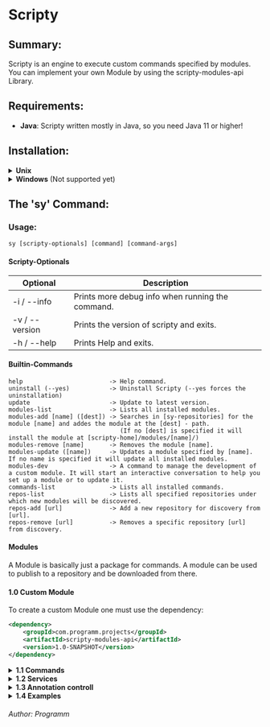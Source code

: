 # Scripty

## Summary:
Scripty is an engine to execute custom commands specified by modules.
You can implement your own Module by using the scripty-modules-api Library.


## Requirements:
- **Java**: Scripty written mostly in Java, so you need Java 11 or higher!

## Installation:

<details>
<summary><b>Unix</b></summary>

Simply use:
```
sudo curl -s https://raw.githubusercontent.com/1Programm/Scripty/master/install.sh | sudo bash
```

The installation will create a bash script in /usr/local/bin which is a default of the environment PATH variable.\
Because of that the name of that file there can then be used as a command to execute that file.


#### Options:
|Option|Description|
|---|---|
|[version]|Specifies what version you want to download. Check https://github.com/1Programm/Scripty/tree/master/releases for possible versions!|
|-i / --info|Prints debug info when installing Scripty.|

```
sudo curl -s https://raw.githubusercontent.com/1Programm/Scripty/master/install.sh | sudo bash -s -- [options]
```

#### On error:
If running the command tells you that the Java Runtime is not installed follow this link:
[https://stackoverflow.com/questions/12309253/sudo-java-command-not-found-after-exiting-from-root-user](https://stackoverflow.com/questions/12309253/sudo-java-command-not-found-after-exiting-from-root-user)

#### Scripty Home:
Default: ~/.scripty/

</details>

<details>
<summary><b>Windows</b> (Not supported yet)</summary>
Not supported yet!
</details>

## The 'sy' Command:

### Usage:
```
sy [scripty-optionals] [command] [command-args]
```

#### Scripty-Optionals
|Optional|Description|
|---|---|
|-i / --info|Prints more debug info when running the command.|
|-v / --version|Prints the version of scripty and exits.|
|-h / --help|Prints Help and exits.|

#### Builtin-Commands
```
help                        -> Help command.
uninstall (--yes)           -> Uninstall Scripty (--yes forces the uninstallation)
update                      -> Update to latest version.
modules-list                -> Lists all installed modules.
modules-add [name] ([dest]) -> Searches in [sy-repositories] for the module [name] and addes the module at the [dest] - path. 
                               (If no [dest] is specified it will install the module at [scripty-home]/modules/[name]/)
modules-remove [name]       -> Removes the module [name].
modules-update ([name])     -> Updates a module specified by [name]. If no name is specified it will update all installed modules.
modules-dev                 -> A command to manage the development of a custom module. It will start an interactive conversation to help you set up a module or to update it.
commands-list               -> Lists all installed commands.
repos-list                  -> Lists all specified repositories under which new modules will be discovered.
repos-add [url]             -> Add a new repository for discovery from [url].
repos-remove [url]          -> Removes a specific repository [url] from discovery.
```


#### Modules
A Module is basically just a package for commands.
A module can be used to publish to a repository and be downloaded from there.

#### 1.0 Custom Module
To create a custom Module one must use the dependency:
```xml
<dependency>
    <groupId>com.programm.projects</groupId>
    <artifactId>scripty-modules-api</artifactId>
    <version>1.0-SNAPSHOT</version>
</dependency>
```
<details>
<summary><b>1.1 Commands</b></summary>
A class can be either a scripty-command by annotating it with the `@Command` annotation.

A Method inside that class must also use the `@Command` annotation to declare that that method should be used to process the input for the command. If a class is annotated with the `@Command` annotation without specifying a value (name for the command) a name will be generated from the ClassName like following:
```
HelloWorld.class     -> 'hello-world'
CommandTest.class    -> 'test'
TestingCommand.class -> 'testing'
HelloCmd.class       -> 'hello'
```
The name will be checked for duplicates in the `SY-SETUP-PHASE`.
</details>


<details>
<summary><b>1.2 Services</b></summary>
A class can also be a scripty-service by annotating it with the `@Service` annotation.

You can annotate methods with the `@Command` annotation inside the service to define a scripty-command without using a separate class for it. The name for that command will be generated similar to when you use the class - annotation - approach.
</details>

<details>
<summary><b>1.3 Annotation controll</b></summary>
Inside a scripty-service or a scripty-command class you can use different annotations to get specific data and to register listeners for events.

#### 1.3.1 Get
You can use the `@Get` annotation like this:
```java
@Service
public class TestService {
    @Get
    private IContext ctx;
}
```
to get a value specified by the type of the variable.
Only certain values can be inserted. But also all loaded commands can be inserted this way:
```java
@Service
public class OtherService {
    @Get
    private TestService test;
}
```

If you don't have access to a specific class as they don't depend on each other you can use the command name to retrieve a command.
```java
@Service
public class YetAnotherService {
    @Get("other")
    private ICommand otherCmd;
}
```
The ICommand interface provides a way to run a command and to retrieve information about it. But beware it is not the actual command instance as that could be a method and does not need to implement the ICommand interface.

#### 1.3.2 Event Methods
There are 3 event-listener-annotations.

`@PreSetup` to run a method before (or more like while) Scripty is being set up.

`@PostSetup` to run a method after everything is finished setting up. Here you can finally use the variables initialized by the `@Get` annotation without worry, as some values might not be setup before.

`@PreShutdown` to run a method before scripty is being shut down. All resources and functions are still available but this method can only be called a certain amount of time before being canceled and Scripty shutting down.
</details>

<details>
<summary><b>1.4 Examples</b></summary>
Some examples to give some ideas ad clarity :D

#### Example 01 - Logging and output
```java
@Service
public class MyService {
    @Get
    private IContext ctx;
    
    @PreSetup
    public void init(){
        ctx.log().println("Hello from my service.");
        
        ctx.out().println("You should not do this as this will show this message everytime even if you don't use this command ...");
        
        ctx.err().println("An Error happened !!!");
    }
}
```

#### Example 02 - Method @Get Argument
```java
@Service
public class AService {
    
    @PreSetup
    public void init(@Get IContext ctx){
        ctx.log().println("Got the context through a method argument ;-)");
    }
}
```

#### Example 03 - Talking to a known Command

````java
@Command
public class PingCommand {
    
    private int num = 0;

    @Get
    private PongCommand pong;

    @Command
    public void run(@Get IContext ctx, Object... args) {
        if(args.length == 0){
            num = 10; //Do Ping-Pong 10x
        }
        if(args[0].getClass() != Integer.class){
            ctx.err().println("Should be called with an integer as first argument!");
            return;
        }
        
        ctx.out().println("Ping!");
        pong.run(ctx, num);
    }

}

@Command
public class PongCommand {
    
    @Get
    private PingCommand ping;
    
    @Command
    public void run(@Get IContext ctx, Object... args){
        if(args.length == 0){
            ctx.err().println("You should call Ping command!");
            return;
        }
        if(args[0].getClass() != Integer.class){
            ctx.err().println("Should be called with an integer as first argument!");
            return;
        }
        
        int num = (int) args[0];
        
        if(num > 0) {
            ctx.out().println("Pong!");
            ping.run(ctx, num - 1);
        }
    }
}
````
</details>

###### Author: Programm